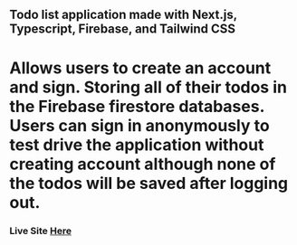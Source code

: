 ## Todo list application made with Next.js, Typescript, Firebase, and Tailwind CSS

# Allows users to create an account and sign. Storing all of their todos in the Firebase firestore databases. Users can sign in anonymously to test drive the application without creating account although none of the todos will be saved after logging out.

### Live Site [Here](https://todo.johncorrigan.dev/)


